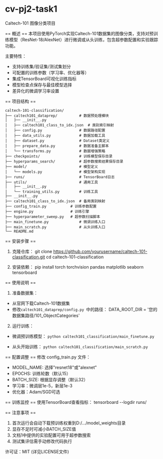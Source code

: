 # cv-pj2-task1
Caltech-101 图像分类项目

== 概述 ==
本项目使用PyTorch实现Caltech-101数据集的图像分类，支持对预训练模型（ResNet-18/AlexNet）进行微调或从头训练，包含超参数配置和实验跟踪功能。

主要特性：
- 支持训练集/验证集/测试集划分
- 可配置的训练参数（学习率、优化器等）
- 集成TensorBoard可视化训练指标
- 模型检查点保存与最佳模型选择
- 差异化的微调学习率设置

== 项目结构 ==
```
caltech-101-classification/
├── caltech101_dataprep/          # 数据预处理模块
│   ├── __init__.py
│   ├── caltech101_class_to_idx.json  # 类别索引映射
│   ├── config.py                 # 数据路径配置
│   ├── data_utils.py             # 数据加载工具
│   ├── dataset.py                # Dataset类定义
│   ├── prepare_data.py           # 数据准备主脚本
│   └── transforms.py             # 数据增强策略
├── checkpoints/                  # 训练模型保存目录
├── hyperparams_search/           # 超参数搜索结果保存目录
├── model/                        # 模型定义
│   └── models.py                 # 模型架构实现
├── runs/                         # TensorBoard日志
├── utils/                        # 通用工具
│   ├── __init__.py
│   └── training_utils.py         # 训练工具
├── __init__.py
├── caltech101_class_to_idx.json  # 备用类别映射
├── config_train.py           # 训练参数配置
├── engine.py                 # 训练引擎
├── hyperparameter_sweep.py   # 超参数扫描脚本
├── main_finetune.py              # 微调训练入口
├── main_scratch.py               # 从头训练入口
└── README.md
```
== 安装步骤 ==
1. 克隆仓库：
git clone https://github.com/yourusername/caltech-101-classification.git
cd caltech-101-classification

2. 安装依赖：
pip install torch torchvision pandas matplotlib seaborn tensorboard

== 使用说明 ==
1. 准备数据集：
- 从官网下载Caltech-101数据集
- 修改`caltech101_dataprep/config.py `中的路径：
  DATA_ROOT_DIR = '您的数据集路径/101_ObjectCategories'

2. 运行训练：
- 微调预训练模型：
  `python caltech101_classification/main_finetune.py`
  
- 从头开始训练：
  `python caltech101_classification/main_scratch.py`

== 配置调整 ==
修改 config_train.py 文件：
- MODEL_NAME: 选择"resnet18"或"alexnet"
- EPOCHS: 训练轮数（默认15）
- BATCH_SIZE: 根据显存调整（默认32）
- 学习率：微调层1e-5，新层1e-3
- 优化器：Adam/SGD可选

== 训练监控 ==
使用TensorBoard查看指标：
tensorboard --logdir runs/

== 注意事项 ==
1. 首次运行会自动下载预训练权重到D:/.../model_weights目录
2. 显存不足时可减小BATCH_SIZE值
3. 文档1中提供的实验配置可用于超参数搜索
4. 测试集评估需手动修改代码执行

许可证：MIT (详见LICENSE文件)
